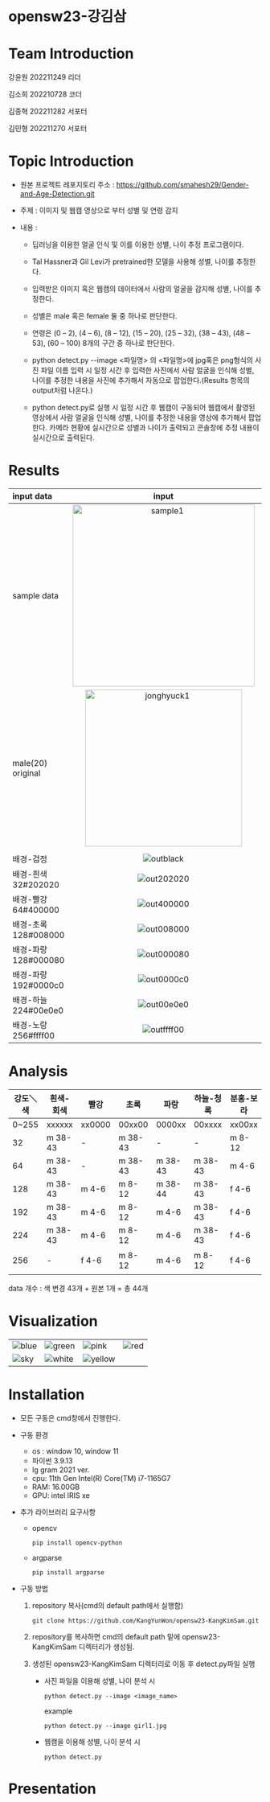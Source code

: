 # opensw23-강김삼

# Team Introduction
  강윤원 202211249 리더
  
  김소희 202210728 코더
  
  김종혁 202211282 서포터
  
  김민형 202211270 서포터
# Topic Introduction
  - 원본 프로젝트 레포지토리 주소 : https://github.com/smahesh29/Gender-and-Age-Detection.git

  - 주제 : 이미지 및 웹캠 영상으로 부터 성별 및 연령 감지

  - 내용 :
  
    - 딥러닝을 이용한 얼굴 인식 및 이를 이용한 성별, 나이 추정 프로그램이다.
  
    - Tal Hassner과 Gil Levi가 pretrained한 모델을 사용해 성별, 나이를 추정한다.
  
    - 입력받은 이미지 혹은 웹캠의 데이터에서 사람의 얼굴을 감지해 성별, 나이를 추정한다.
  
    - 성별은 male 혹은 female 둘 중 하나로 판단한다.
  
    - 연령은 (0 – 2), (4 – 6), (8 – 12), (15 – 20), (25 – 32), (38 – 43), (48 – 53), (60 – 100) 8개의 구간 중 하나로 판단한다.
    
    - python detect.py --image <파일명> 의 <파일명>에 jpg혹은 png형식의 사진 파일 이름 입력 시 일정 시간 후 입력한 사진에서 사람 얼굴을 인식해 성별, 나이를 추정한 내용을 사진에 추가해서 자동으로 팝업한다.(Results 항목의 output처럼 나온다.)
    
    - python detect.py로 실행 시 일정 시간 후 웹캠이 구동되어 웹캠에서 촬영된 영상에서 사람 얼굴을 인식해 성별, 나이를 추정한 내용을 영상에 추가해서 팝업한다. 카메라 현황에 실시간으로 성별과 나이가 출력되고 콘솔창에 추정 내용이 실시간으로 출력된다.
# Results
  |input data|input|output|
  |:---|:---:|:---:|
  |sample data|<img width="362" alt="sample1" src="https://github.com/KangYunWon/opensw23-KangKimSam/assets/127182199/f9516e0e-e243-4891-a9e8-10e6ead64501">|<img width="362" alt="sample1" src="https://github.com/KangYunWon/opensw23-KangKimSam/assets/127183027/58feb0e0-b17d-44fe-9e7a-484f48e9e581">|
  |male(20) original |<img width="312" alt="jonghyuck1" src="https://github.com/KangYunWon/opensw23-KangKimSam/assets/127182199/d66de645-1bea-4fb9-9acf-671a72971934">|<img width="312" alt="jonghyuck1" src="https://github.com/KangYunWon/opensw23-KangKimSam/assets/127183027/a451eda9-9313-4f7e-a148-48d22b5ec638">|
|       |          |        |
|    배경-검정   |      ![outblack](https://github.com/KangYunWon/opensw23-KangKimSam/assets/129364199/98dd011c-30f5-457c-90cb-7ab044022071)     |     ![Screenshot 2023-06-07 at 20 22 30](https://github.com/KangYunWon/opensw23-KangKimSam/assets/129364199/49b17f2b-9516-4614-a727-45a1dc54077e)    |
| 배경-흰색32#202020  |       ![out202020](https://github.com/KangYunWon/opensw23-KangKimSam/assets/129364199/8e6b957b-87bb-44eb-8a19-606dfd23ee15)  |     ![Screenshot 26](https://github.com/KangYunWon/opensw23-KangKimSam/assets/129364199/26ec42b4-ac12-42a0-893d-c105477b785a)   |
| 배경-빨강64#400000       |   ![out400000](https://github.com/KangYunWon/opensw23-KangKimSam/assets/129364199/9bf0f99b-dd30-4648-ba74-99e33629a003)        |      ![out400000](https://github.com/KangYunWon/opensw23-KangKimSam/assets/129364199/e4e1a0be-3c53-4864-bb45-c806cecd584d)  |
|   배경-초록128#008000    |       ![out008000](https://github.com/KangYunWon/opensw23-KangKimSam/assets/129364199/f3d03f2d-b06f-4117-97ee-decc366eedfe)   |   ![Screenshot 24](https://github.com/KangYunWon/opensw23-KangKimSam/assets/129364199/6c3ff0c5-a516-43b5-bc84-5992ed32afb5)     |
|   배경-파랑128#000080    |  ![out000080](https://github.com/KangYunWon/opensw23-KangKimSam/assets/129364199/79c88caf-9d9c-4d27-95d2-047a2eaed4b6)        |   ![Screenshot 23](https://github.com/KangYunWon/opensw23-KangKimSam/assets/129364199/5305cc7e-5541-413d-a5f0-093aaac136cd)  |
|  배경-파랑192#0000c0     |       ![out0000c0](https://github.com/KangYunWon/opensw23-KangKimSam/assets/129364199/393659fb-ab44-4942-9d20-387aba08ed8c)  |   ![out0000c0](https://github.com/KangYunWon/opensw23-KangKimSam/assets/129364199/b99981be-165d-48f9-92bd-97939d652a6f)     |
|  배경-하늘224#00e0e0      |   ![out00e0e0](https://github.com/KangYunWon/opensw23-KangKimSam/assets/129364199/9fbcbb4d-5198-4b2b-a1f1-fc06b2a84cee)       |     ![Screenshot 31](https://github.com/KangYunWon/opensw23-KangKimSam/assets/129364199/40042c7f-a3eb-4a19-8a09-6d4b6c89e94e)   |
|   배경-노랑256#ffff00    |      ![outffff00](https://github.com/KangYunWon/opensw23-KangKimSam/assets/129364199/2d289e10-fe78-4582-8b6f-04356db994ab)    |   ![Screenshot 13](https://github.com/KangYunWon/opensw23-KangKimSam/assets/129364199/c15343fa-a41e-46cc-a428-a1d1ce1b4d77)     |



# Analysis

| 강도＼색|	흰색-회색|	빨강|	초록|	파랑|	하늘-청록|	분홍-보라	|노랑| |  |
|---|---|---|---|---|---|---|---|---|:---:|
|0~255 |xxxxxx|	xx0000|	00xx00	|0000xx|	00xxxx|	xx00xx	|xxxx00| | 000000 |
|32 |	m 38-43	|-|	m 38-43|	-|	-	|m 8-12	|-|    | 검정|
|64	|m 38-43	|-|	m 38-43	|m 38-43|	m 38-43	|m 4-6 |	-|  | - |
|128|	m 38-43|	m 4-6|	m 8-12|	m 38-44|	m 38-43|	f 4-6	|m 38-43| | |
|192|	m 38-43	|m 4-6	|m 8-12	|m 4-6|	m 38-43	|f 4-6	|m 38-43|   | 원본|
|224|	m 38-43	|m 4-6	|m 8-12	|m 4-6|	m 38-43	|f 4-6	|m 8-12|  |m 15-20 |
|256|	-|	f 4-6	|m 8-12	|m 4-6	|m 8-12|	f 4-6	|m 8-12|  |"-"로 표기  |

data 개수 : 색 변경 43개 + 원본 1개 = 총 44개

# Visualization

| | | | |
|---|---|---|---|
|![blue](https://github.com/KangYunWon/opensw23-KangKimSam/assets/129364199/51ad9ff4-6ae7-4165-9e8b-5ba1fc397b56) |![green](https://github.com/KangYunWon/opensw23-KangKimSam/assets/129364199/81533437-65e5-42e8-9c2c-66cdb8873707) | ![pink](https://github.com/KangYunWon/opensw23-KangKimSam/assets/129364199/d188b165-a02a-4958-a681-cbd9ffb436f0) | ![red](https://github.com/KangYunWon/opensw23-KangKimSam/assets/129364199/88ab9c85-df8f-4342-8b41-6111e51b57f0) |
|  ![sky](https://github.com/KangYunWon/opensw23-KangKimSam/assets/129364199/386fd885-21eb-4f27-aee7-7390fbb1a5b4) | ![white](https://github.com/KangYunWon/opensw23-KangKimSam/assets/129364199/306c2f5f-1219-4dd3-9fb3-51f1b73fda99) | ![yellow](https://github.com/KangYunWon/opensw23-KangKimSam/assets/129364199/0a89a269-155a-4cb8-8b43-e77342201d2b) ||











# Installation
- 모든 구동은 cmd창에서 진행한다.

- 구동 환경
  - os : window 10, window 11
  - 파이썬 3.9.13
  - lg gram 2021 ver.
  - cpu: 11th Gen Intel(R) Core(TM) i7-1165G7
  - RAM: 16.00GB
  - GPU: intel IRIS xe
 
- 추가 라이브러리 요구사항
  - opencv
  
    `pip install opencv-python`
  - argparse
  
    `pip install argparse`
    
- 구동 방법    
 
  1. repository 복사(cmd의 default path에서 실행함) 

      `git clone https://github.com/KangYunWon/opensw23-KangKimSam.git`
    
  2. repository를 복사하면 cmd의 default path 밑에 opensw23-KangKimSam 디렉터리가 생성됨.
  
  3. 생성된 opensw23-KangKimSam 디렉터리로 이동 후 detect.py파일 실행
  
      - 사진 파일을 이용해 성별, 나이 분석 시

        `python detect.py --image <image_name>`
      
        example
      
          `python detect.py --image girl1.jpg`
          
      - 웹캠을 이용해 성별, 나이 분석 시

        `python detect.py`
    
# Presentation
